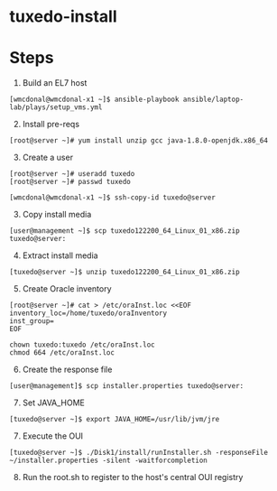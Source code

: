 # tuxedo-install

# Steps

1. Build an EL7 host

`[wmcdonal@wmcdonal-x1 ~]$ ansible-playbook ansible/laptop-lab/plays/setup_vms.yml`

2. Install pre-reqs

`[root@server ~]# yum install unzip gcc java-1.8.0-openjdk.x86_64`

3. Create a user

```
[root@server ~]# useradd tuxedo
[root@server ~]# passwd tuxedo
```

`[wmcdonal@wmcdonal-x1 ~]$ ssh-copy-id tuxedo@server`

3. Copy install media

`[user@management ~]$ scp tuxedo122200_64_Linux_01_x86.zip tuxedo@server:`

4. Extract install media

`[tuxedo@server ~]$ unzip tuxedo122200_64_Linux_01_x86.zip `

5. Create Oracle inventory 

```
[root@server ~]# cat > /etc/oraInst.loc <<EOF
inventory_loc=/home/tuxedo/oraInventory
inst_group=
EOF

chown tuxedo:tuxedo /etc/oraInst.loc
chmod 664 /etc/oraInst.loc
```

6. Create the response file

`[user@management]$ scp installer.properties tuxedo@server:`


7. Set JAVA_HOME

`[tuxedo@server ~]$ export JAVA_HOME=/usr/lib/jvm/jre`

7. Execute the OUI

`[tuxedo@server ~]$ ./Disk1/install/runInstaller.sh -responseFile ~/installer.properties -silent -waitforcompletion`

8. Run the root.sh to register to the host's  central OUI registry

